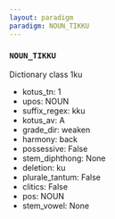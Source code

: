 ```yaml
---
layout: paradigm
paradigm: NOUN_TIKKU
---
```

### ` NOUN_TIKKU `

Dictionary class 1ku
* kotus_tn: 1
* upos: NOUN
* suffix_regex: kku
* kotus_av: A
* grade_dir: weaken
* harmony: back
* possessive: False
* stem_diphthong: None
* deletion: ku
* plurale_tantum: False
* clitics: False
* pos: NOUN
* stem_vowel: None
